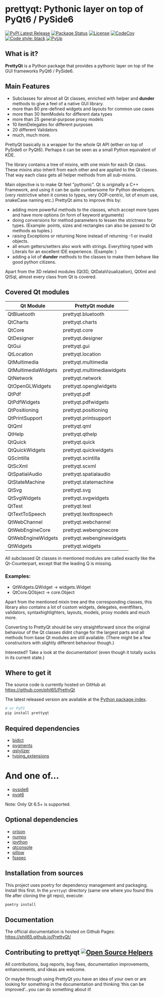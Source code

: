 # prettyqt: Pythonic layer on top of PyQt6 / PySide6
[![PyPI Latest Release](https://img.shields.io/pypi/v/prettyqt.svg)](https://pypi.org/project/prettyqt/)
[![Package Status](https://img.shields.io/pypi/status/prettyqt.svg)](https://pypi.org/project/prettyqt/)
[![License](https://img.shields.io/pypi/l/prettyqt.svg)](https://github.com/phil65/PrettyQt/blob/master/LICENSE)
[![CodeCov](https://codecov.io/gh/phil65/PrettyQt/branch/master/graph/badge.svg)](https://codecov.io/gh/phil65/PrettyQt)
[![Code style: black](https://img.shields.io/badge/code%20style-black-000000.svg)](https://github.com/psf/black)
[![PyUp](https://pyup.io/repos/github/phil65/PrettyQt/shield.svg)](https://pyup.io/repos/github/phil65/PrettyQt/)

## What is it?

**PrettyQt** is a Python package that provides a pythonic layer on top of the GUI frameworks PyQt6 / PySide6.

## Main Features
  - Subclasses for almost all Qt classes, enriched with helper and __dunder__ methods to give a feel of a native GUI library.
  - more than 80 pre-defined widgets and layouts for common use cases
  - more than 30 ItemModels for different data types
  - more than 25 general-purpose proxy models
  - 10 ItemDelegates for different purposes
  - 20 different Validators
  - much, much more.

PrettyQt basically is a wrapper for the whole Qt API (either on top of PySide6 or PyQt6).
Perhaps it can be seen as a small Python equivalent of KDE.

The library contains a tree of mixins, with one mixin for each Qt class.
These mixins also inherit from each other and are applied to the Qt classes.
That way each class gets all helper methods from all sub-mixins.

Main objective is to make Qt feel "pythonic". Qt is originally a C++ Framework,
and using it can be quite cumbersome for Python developers. (very restrictive when it comes to types,
very OOP-centric, lot of enum use, snakeCase naming etc.) PrettyQt aims to improve this by:

- adding more powerful methods to the classes, which accept more types and have more options (in form of keyword arguments)
- doing conversions for method parameters to lessen the strictness for types. (Example: points, sizes and rectangles can also be passed to Qt methods as tuples.)
- raising Exceptions or returning None instead of returning -1 or invalid objects.
- all enum getters/setters also work with strings. Everything typed with Literals for an excellent IDE experience. (Example: )
- adding a lot of __dunder__ methods to the classes to make them behave like good python citizens.


Apart from the 3D related modules (Qt3D, QtDataVizualization), QtXml and QtSql,
almost every class from Qt is covered.

## Covered Qt modules

| Qt Module           | PrettyQt module            |
|---------------------|----------------------------|
| QtBluetooth         | prettyqt.bluetooth         |
| QtCharts            | prettyqt.charts            |
| QtCore              | prettyqt.core              |
| QtDesigner          | prettyqt.designer          |
| QtGui               | prettyqt.gui               |
| QtLocation          | prettyqt.location          |
| QtMultimedia        | prettyqt.multimedia        |
| QtMultimediaWidgets | prettyqt.multimediawidgets |
| QtNetwork           | prettyqt.network           |
| QtOpenGLWidgets     | prettyqt.openglwidgets     |
| QtPdf               | prettyqt.pdf               |
| QtPdfWidgets        | prettyqt.pdfwidgets        |
| QtPositioning       | prettyqt.positioning       |
| QtPrintSupport      | prettyqt.printsupport      |
| QtQml               | prettyqt.qml               |
| QtHelp              | prettyqt.qthelp            |
| QtQuick             | prettyqt.quick             |
| QtQuickWidgets      | prettyqt.quickwidgets      |
| QScintilla          | prettyqt.scintilla         |
| QtScXml             | prettyqt.scxml             |
| QtSpatialAudio      | prettyqt.spatialaudio      |
| QtStateMachine      | prettyqt.statemachine      |
| QtSvg               | prettyqt.svg               |
| QtSvgWidgets        | prettyqt.svgwidgets        |
| QtTest              | prettyqt.test              |
| QtTextToSpeech      | prettyqt.texttospeech      |
| QtWebChannel        | prettyqt.webchannel        |
| QtWebEngineCore     | prettyqt.webenginecore     |
| QtWebEngineWidgets  | prettyqt.webenginewidgets  |
| QtWidgets           | prettyqt.widgets           |


All subclassed Qt classes in mentioned modules are called exactly like the
Qt-Counterpart, except that the leading Q is missing.

### Examples:

- QtWidgets.QWidget -> widgets.Widget
- QtCore.QObject -> core.Object

Apart from the mentioned mixin tree and the corresponding classes, this library also
contains a lot of custom widgets, delegates, eventfilters, validators,
syntaxhighlighters, layouts, models, proxy models and much more.

Converting to PrettyQt should be very straightforward since the original behaviour of the
Qt classes didnt change for the largest parts and all methods from base Qt modules
are still available. (There might be a few constructors with slightly different behaviour though.)

Interested? Take a look at the documentation! (even though it totally sucks in its current state.)

## Where to get it
The source code is currently hosted on GitHub at:
https://github.com/phil65/PrettyQt

The latest released version are available at the [Python
package index](https://pypi.org/project/prettyqt).

```sh
# or PyPI
pip install prettyqt
```

## Required dependencies
- [bidict](https://pypi.org/project/bidict)
- [pygments](https://pypi.org/project/pygments)
- [qstylizer](https://pypi.org/project/qstylizer)
- [typing_extensions](https://pypi.org/project/typing_extensions)

# And one of...
- [pyside6](https://pypi.org/project/pyside6)
- [pyqt6](https://pypi.org/project/pyqt6)

Note: Only Qt 6.5+ is supported.

## Optional dependencies
- [orjson](https://pypi.org/project/orjson)
- [numpy](https://pypi.org/project/numpy)
- [ipython](https://pypi.org/project/ipython)
- [qtconsole](https://pypi.org/project/qtconsole)
- [pillow](https://pypi.org/project/pillow)
- [fsspec](https://pypi.org/project/fsspec)


## Installation from sources

This project uses poetry for dependency management and packaging. Install this first.
In the `prettyqt` directory (same one where you found this file after
cloning the git repo), execute:

```sh
poetry install
```

## Documentation
The official documentation is hosted on Github Pages: https://phil65.github.io/PrettyQt/

## Contributing to prettyqt [![Open Source Helpers](https://www.codetriage.com/phil65/prettyqt/badges/users.svg)](https://www.codetriage.com/phil65/prettyqt)

All contributions, bug reports, bug fixes, documentation improvements, enhancements, and ideas are welcome.

Or maybe through using PrettyQt you have an idea of your own or are looking for something in the documentation and thinking ‘this can be improved’...you can do something about it!
